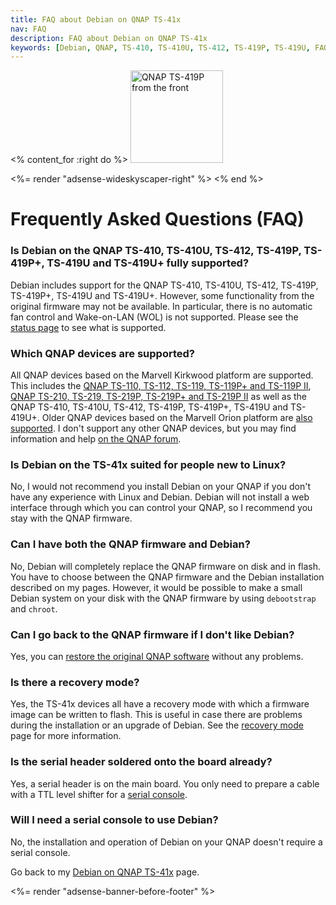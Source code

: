 ```yaml
---
title: FAQ about Debian on QNAP TS-41x
nav: FAQ
description: FAQ about Debian on QNAP TS-41x
keywords: [Debian, QNAP, TS-410, TS-410U, TS-412, TS-419P, TS-419U, FAQ, frequently asked questions, help, troubleshooting]
---
```


<% content_for :right do %>
<img src = "../images/r_qnap_ts419p.jpg" class="border" alt="QNAP TS-419P from the front" width="148" height="148" />

<%= render "adsense-wideskyscaper-right" %>
<% end %>

<h1>Frequently Asked Questions (FAQ)</h1>

<h3>Is Debian on the QNAP TS-410, TS-410U, TS-412, TS-419P, TS-419P+, TS-419U and TS-419U+ fully supported?</h3>

Debian includes support for the QNAP TS-410, TS-410U, TS-412, TS-419P,
TS-419P+, TS-419U and TS-419U+.  However, some functionality from the
original firmware may not be available.  In particular, there is no
automatic fan control and Wake-on-LAN (WOL) is not supported.  Please see
the <a href = "../status/">status page</a> to see what is supported.

<h3>Which QNAP devices are supported?</h3>

All QNAP devices based on the Marvell Kirkwood platform are supported.
This includes the <a href = "../../ts-119/">QNAP TS-110, TS-112, TS-119,
TS-119P+ and TS-119P II</a>, <a href = "../../ts-219/">QNAP TS-210, TS-219,
TS-219P, TS-219P+ and TS-219P II</a> as well as the QNAP TS-410, TS-410U,
TS-412, TS-419P, TS-419P+, TS-419U and TS-419U+.  Older QNAP devices based
on the Marvell Orion platform are <a href = "/debian/orion/qnap/">also
supported</a>.  I don't support any other QNAP devices, but you may find
information and help <a href =
"http://forum.qnap.com/viewforum.php?f=147">on the QNAP forum</a>.

<h3>Is Debian on the TS-41x suited for people new to Linux?</h3>

No, I would not recommend you install Debian on your QNAP if you don't have
any experience with Linux and Debian.  Debian will not install a web
interface through which you can control your QNAP, so I recommend you stay
with the QNAP firmware.

<h3>Can I have both the QNAP firmware and Debian?</h3>

No, Debian will completely replace the QNAP firmware on disk and in flash.
You have to choose between the QNAP firmware and the Debian installation
described on my pages.  However, it would be possible to make a small
Debian system on your disk with the QNAP firmware by using `debootstrap`
and `chroot`.

<h3>Can I go back to the QNAP firmware if I don't like Debian?</h3>

Yes, you can <a href = "../deinstall/">restore the original QNAP
software</a> without any problems.

<h3>Is there a recovery mode?</h3>

Yes, the TS-41x devices all have a recovery mode with which a firmware
image can be written to flash.  This is useful in case there are problems
during the installation or an upgrade of Debian.  See the <a href =
"../recovery/">recovery mode</a> page for more information.

<h3>Is the serial header soldered onto the board already?</h3>

Yes, a serial header is on the main board.  You only need to prepare a
cable with a TTL level shifter for a <a href = "../serial/">serial
console</a>.

<h3>Will I need a serial console to use Debian?</h3>

No, the installation and operation of Debian on your QNAP doesn't require a
serial console.

Go back to my <a href = "..">Debian on QNAP TS-41x</a> page.

<div class="bbf">
<%= render "adsense-banner-before-footer" %>
</div>

